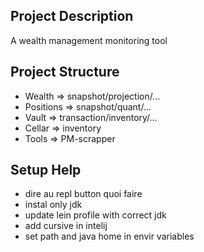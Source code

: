 ## Project Description
A wealth management monitoring tool 

## Project Structure
* Wealth => snapshot/projection/... 
* Positions => snapshot/quant/... 
* Vault => transaction/inventory/... 
* Cellar => inventory 
* Tools => PM-scrapper

## Setup Help

* dire au repl button quoi faire
* instal only jdk
* update lein profile with correct jdk
* add cursive in intelij
* set path and java home in envir variables
